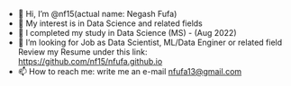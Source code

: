 - 👋 Hi, I’m @nf15(actual name: Negash Fufa)
- 👀 My interest is in Data Science and related fields
- 🌱 I completed my study in Data Science (MS) - (Aug 2022)
- 💞️ I’m looking for Job as Data Scientist, ML/Data Enginer or related field
     Review my Resume under this link: https://github.com/nf15/nfufa.github.io
- 📫 How to reach me: write me an e-mail
              nfufa13@gmail.com

<!---
nfufa/nfufa is a ✨ special ✨ repository because its `README.md` (this file) appears on your GitHub profile.
You can click the Preview link to take a look at your changes.
--->
